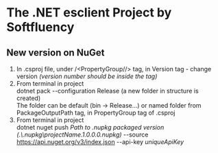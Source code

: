 # The .NET esclient Project by Softfluency

## New version on NuGet

1. In .csproj file, under /<PropertyGroup//> tag, in Version tag - change version *(version number should be inside the tag)*  
2. From terminal in project  
dotnet pack --configuration Release (a new folder in structure is created)  
The folder can be default (bin -> Release...) or named folder from PackageOutputPath tag, in PropertyGroup tag of .csproj  
3. From terminal in project  
dotnet nuget push *Path to .nupkg packaged version (.\\.nupkg\projectName.1.0.0.0.nupkg)* --source https://api.nuget.org/v3/index.json --api-key *uniqueApiKey*  